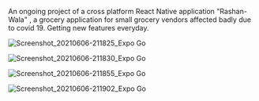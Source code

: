 An ongoing project of a cross platform React Native application "Rashan-Wala" , a grocery application for small grocery vendors affected badly due to covid 19.
Getting new features everyday.


![Screenshot_20210606-211825_Expo Go](https://user-images.githubusercontent.com/73407426/120931511-871a0b80-c70f-11eb-9684-e5ce642cb0a4.jpg)

![Screenshot_20210606-211830_Expo Go](https://user-images.githubusercontent.com/73407426/120931561-bfb9e500-c70f-11eb-9819-05c777d45e4a.jpg)

![Screenshot_20210606-211855_Expo Go](https://user-images.githubusercontent.com/73407426/120931581-d52f0f00-c70f-11eb-9ebf-1596c9ccabbd.jpg)


![Screenshot_20210606-211902_Expo Go](https://user-images.githubusercontent.com/73407426/120931613-f1cb4700-c70f-11eb-814b-a591eb10ec22.jpg)
